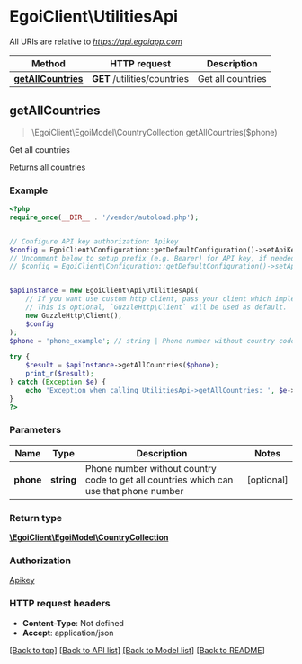 # EgoiClient\UtilitiesApi

All URIs are relative to *https://api.egoiapp.com*

Method | HTTP request | Description
------------- | ------------- | -------------
[**getAllCountries**](UtilitiesApi.md#getAllCountries) | **GET** /utilities/countries | Get all countries



## getAllCountries

> \EgoiClient\EgoiModel\CountryCollection getAllCountries($phone)

Get all countries

Returns all countries

### Example

```php
<?php
require_once(__DIR__ . '/vendor/autoload.php');


// Configure API key authorization: Apikey
$config = EgoiClient\Configuration::getDefaultConfiguration()->setApiKey('Apikey', 'YOUR_API_KEY');
// Uncomment below to setup prefix (e.g. Bearer) for API key, if needed
// $config = EgoiClient\Configuration::getDefaultConfiguration()->setApiKeyPrefix('Apikey', 'Bearer');


$apiInstance = new EgoiClient\Api\UtilitiesApi(
    // If you want use custom http client, pass your client which implements `GuzzleHttp\ClientInterface`.
    // This is optional, `GuzzleHttp\Client` will be used as default.
    new GuzzleHttp\Client(),
    $config
);
$phone = 'phone_example'; // string | Phone number without country code to get all countries which can use that phone number

try {
    $result = $apiInstance->getAllCountries($phone);
    print_r($result);
} catch (Exception $e) {
    echo 'Exception when calling UtilitiesApi->getAllCountries: ', $e->getMessage(), PHP_EOL;
}
?>
```

### Parameters


Name | Type | Description  | Notes
------------- | ------------- | ------------- | -------------
 **phone** | **string**| Phone number without country code to get all countries which can use that phone number | [optional]

### Return type

[**\EgoiClient\EgoiModel\CountryCollection**](../Model/CountryCollection.md)

### Authorization

[Apikey](../../README.md#Apikey)

### HTTP request headers

- **Content-Type**: Not defined
- **Accept**: application/json

[[Back to top]](#) [[Back to API list]](../../README.md#documentation-for-api-endpoints)
[[Back to Model list]](../../README.md#documentation-for-models)
[[Back to README]](../../README.md)

